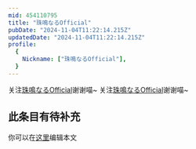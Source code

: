 ```yaml
---
mid: 454110795
title: "珠鳴なるOfficial"
pubDate: "2024-11-04T11:22:14.215Z"
updatedDate: "2024-11-04T11:22:14.215Z"
profile:
  {
    Nickname: ["珠鳴なるOfficial"],
  }
---
```


关注[珠鳴なるOfficial](https://space.bilibili.com/454110795)谢谢喵~ 关注[珠鳴なるOfficial](https://space.bilibili.com/454110795)谢谢喵~

## 此条目有待补充
你可以在[这里](https://github.com/Yuhanawa/VTuber.ICU/edit/master/src/content/v/珠鳴なるOfficial/index.md)编辑本文
